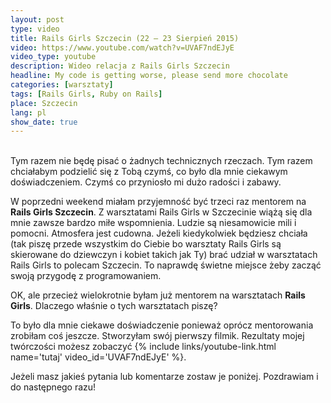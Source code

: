 ```yaml
---
layout: post
type: video
title: Rails Girls Szczecin (22 – 23 Sierpień 2015)
video: https://www.youtube.com/watch?v=UVAF7ndEJyE
video_type: youtube
description: Wideo relacja z Rails Girls Szczecin
headline: My code is getting worse, please send more chocolate
categories: [warsztaty]
tags: [Rails Girls, Ruby on Rails]
place: Szczecin
lang: pl
show_date: true
---
```


<br>
Tym razem nie będę pisać o żadnych technicznych rzeczach. Tym razem chciałabym podzielić się z Tobą czymś, co było dla mnie ciekawym doświadczeniem. Czymś co przyniosło mi dużo radości i zabawy.

W poprzedni weekend miałam przyjemność być trzeci raz mentorem na **Rails Girls Szczecin**. Z warsztatami Rails Girls w Szczecinie wiążą się dla mnie zawsze bardzo miłe wspomnienia. Ludzie są niesamowicie mili i pomocni. Atmosfera jest cudowna. Jeżeli kiedykolwiek będziesz chciała (tak piszę przede wszystkim do Ciebie bo warsztaty Rails Girls są skierowane do dziewczyn i kobiet takich jak Ty) brać udział w warsztatach Rails Girls to polecam Szczecin. To naprawdę świetne miejsce żeby zacząć swoją przygodę z programowaniem.

OK, ale przecież wielokrotnie byłam już mentorem na warsztatach **Rails Girls**. Dlaczego właśnie o tych warsztatach piszę?

To było dla mnie ciekawe doświadczenie ponieważ oprócz mentorowania zrobiłam coś jeszcze. Stworzyłam swój pierwszy filmik. Rezultaty mojej twórczości możesz zobaczyć
{% include links/youtube-link.html name='tutaj' video_id='UVAF7ndEJyE' %}.

Jeżeli masz jakieś pytania lub komentarze zostaw je poniżej. Pozdrawiam i do następnego razu!
